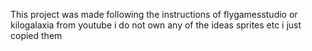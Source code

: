 This project was made following the instructions of flygamesstudio or kilogalaxia from youtube i do not own any of the ideas sprites etc i just copied them
